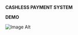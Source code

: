 <b>CASHLESS PAYMENT SYSTEM</b>

<b>DEMO</b>

![Image Alt](https://github.com/iPrayag/gccount/raw/master/doc/main.png)





